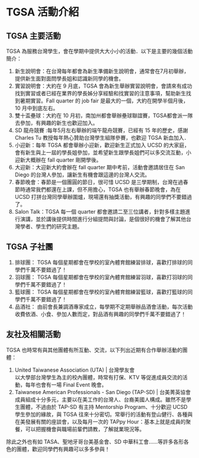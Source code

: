 # TGSA 活動介紹

## TGSA 主要活動
TGSA 為服務台灣學生，會在學期中提供大大小小的活動．以下是主要的幾個活動簡介：

1. 新生說明會：在台灣每年都會為新生準備新生說明會，通常會在7月初舉辦，提供新生面對面問學長姐和認識新同學的機會。
2. 實習說明會：大約在 9 月底，TGSA 會為新生舉辦實習說明會，會請來有成功找到實習或者已經在業界的學長姊分享經驗和找實習的注意事項，幫助新生找到暑期實習。Fall quarter 的 job fair 是最大的一個，大約在開學半個月後，10 月中到底左右。
3. 雙十盃壘球：大約在 10 月初，南加州都會舉辦壘球聯誼賽，TGSA都會派一隊去參加，有興趣的新生也歡迎加入。
4. SD 龍舟競賽 :每年5月左右舉辦的端午龍舟競賽，已經有 15 年的歷史，感謝 Charles Tu 教授每年熱心贊助台灣學生組隊參賽，也歡迎 TGSA 新血加入．
5. 小迎新：每年 TGSA 都會舉辦小迎新，歡迎新生正式加入 UCSD 的大家庭，會有新生與上一屆的學長姐參加，並希望新生跟學長姐們可以多交流互動，小迎新大概辦在 fall quarter 剛開學後。
6. 大迎新：大迎新大約會辦在 fall quarter 期中考前，活動會邀請居住在 San Diego 的台灣人參加，讓新生有機會跟這邊的台灣人交流。
7. 春節晚會：春節是一個團圓的節日，很可惜 UCSD 是三學期制，台灣在過春節時通常我們都還在上課，但不用擔心，TGSA 也有舉辦春節晚會，為在 UCSD 打拼台灣同學舉辦圍爐，現場還有抽獎活動，有興趣的同學們不要錯過了。
8. Salon Talk：TGSA 每一個 quarter 都會邀請二至三位講者，針對多樣主題進行演講，並於講後提供時間進行分組提問與討論，是個很好的機會了解其他台灣學者、學生們的研究主題。

## TGSA 子社團
1. 排球團： TGSA 每個星期都會在學校的室內體育館練習排球，喜歡打排球的同學們千萬不要錯過了！
2. 羽球團： TGSA 每個星期都會在學校的室內體育館練習羽球，喜歡打羽球的同學們千萬不要錯過了！
3. 籃球團： TGSA 每個星期都會在學校的室內體育館練習籃球，喜歡打籃球的同學們千萬不要錯過了！
4. 品酒社： 由前會長兼調酒專家成立，每學期不定期舉辦品酒會活動，每次活動收費依酒、小食、參加人數而定，對品酒有興趣的同學們千萬不要錯過了！

## 友社及相關活動
TGSA 也時常有與其他團體有所互動、交流，以下列出近期有合作舉辦活動的團體：

1. United Taiwanese Association (UTA)  |  台灣學友會<br />
  以大學部台灣學生為主的校內團體，時常有打保、KTV 等促進成員交流的活動，每年也會有一場 Final Event 晚會。
2. Taiwanese American Professionals - San Diego (TAP-SD)  |  台美菁英協會<br />
  成員組成十分多元，主要以在美工作的台灣人、台裔美國人構成。雖然不是學生團體，不過由於 TAP-SD 有主持 Mentorship Program、十分歡迎 UCSD 學生參加的緣故，與 TGSA 往來十分密切。常舉行的活動有登山健行、各種與在美發展有關的座談會，以及每月一次的 TAPpy Hour：基本上就是成員的聚餐，可以把握機會與職場前輩們請教，了解就業現況等。

除此之外也有如 TASA、聖地牙哥台美基金會、SD 中華科工會......等許多各形各色的團體，歡迎同學們有興趣可以多多參與！
